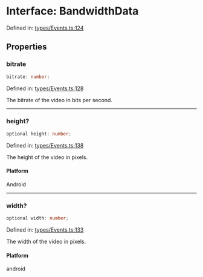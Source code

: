 # Interface: BandwidthData

Defined in: [types/Events.ts:124](https://github.com/TheWidlarzGroup/react-native-video/blob/1403959cf63e77ce519800110e1872cc843e5d0f/packages/react-native-video/src/core/types/Events.ts#L124)

## Properties

### bitrate

```ts
bitrate: number;
```

Defined in: [types/Events.ts:128](https://github.com/TheWidlarzGroup/react-native-video/blob/1403959cf63e77ce519800110e1872cc843e5d0f/packages/react-native-video/src/core/types/Events.ts#L128)

The bitrate of the video in bits per second.

***

### height?

```ts
optional height: number;
```

Defined in: [types/Events.ts:138](https://github.com/TheWidlarzGroup/react-native-video/blob/1403959cf63e77ce519800110e1872cc843e5d0f/packages/react-native-video/src/core/types/Events.ts#L138)

The height of the video in pixels.

#### Platform

Android

***

### width?

```ts
optional width: number;
```

Defined in: [types/Events.ts:133](https://github.com/TheWidlarzGroup/react-native-video/blob/1403959cf63e77ce519800110e1872cc843e5d0f/packages/react-native-video/src/core/types/Events.ts#L133)

The width of the video in pixels.

#### Platform

android
